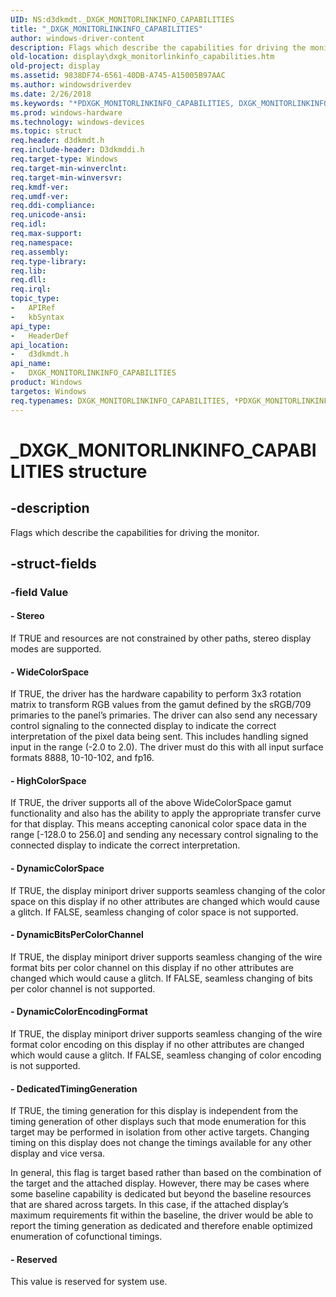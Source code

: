 ```yaml
---
UID: NS:d3dkmdt._DXGK_MONITORLINKINFO_CAPABILITIES
title: "_DXGK_MONITORLINKINFO_CAPABILITIES"
author: windows-driver-content
description: Flags which describe the capabilities for driving the monitor.
old-location: display\dxgk_monitorlinkinfo_capabilities.htm
old-project: display
ms.assetid: 9838DF74-6561-40DB-A745-A15005B97AAC
ms.author: windowsdriverdev
ms.date: 2/26/2018
ms.keywords: "*PDXGK_MONITORLINKINFO_CAPABILITIES, DXGK_MONITORLINKINFO_CAPABILITIES, DXGK_MONITORLINKINFO_CAPABILITIES union [Display Devices], PDXGK_MONITORLINKINFO_CAPABILITIES, PDXGK_MONITORLINKINFO_CAPABILITIES union pointer [Display Devices], _DXGK_MONITORLINKINFO_CAPABILITIES, d3dkmdt/DXGK_MONITORLINKINFO_CAPABILITIES, d3dkmdt/PDXGK_MONITORLINKINFO_CAPABILITIES, display.dxgk_monitorlinkinfo_capabilities"
ms.prod: windows-hardware
ms.technology: windows-devices
ms.topic: struct
req.header: d3dkmdt.h
req.include-header: D3dkmddi.h
req.target-type: Windows
req.target-min-winverclnt: 
req.target-min-winversvr: 
req.kmdf-ver: 
req.umdf-ver: 
req.ddi-compliance: 
req.unicode-ansi: 
req.idl: 
req.max-support: 
req.namespace: 
req.assembly: 
req.type-library: 
req.lib: 
req.dll: 
req.irql: 
topic_type:
-	APIRef
-	kbSyntax
api_type:
-	HeaderDef
api_location:
-	d3dkmdt.h
api_name:
-	DXGK_MONITORLINKINFO_CAPABILITIES
product: Windows
targetos: Windows
req.typenames: DXGK_MONITORLINKINFO_CAPABILITIES, *PDXGK_MONITORLINKINFO_CAPABILITIES
---
```


# _DXGK_MONITORLINKINFO_CAPABILITIES structure


## -description


Flags which describe the capabilities for driving the monitor.


## -struct-fields




### -field Value

 




#### - Stereo

If TRUE and resources are not constrained by other paths, stereo display modes are supported.


#### - WideColorSpace

If TRUE, the driver has the hardware capability to perform 3x3 rotation matrix to transform RGB values from the gamut defined by the sRGB/709 primaries to the panel’s primaries. The driver can also send any necessary control signaling to the connected display to indicate the correct interpretation of the pixel data being sent. This includes handling signed input in the range (-2.0 to 2.0). The driver must do this with all input surface formats 8888, 10-10-102, and fp16.


#### - HighColorSpace

If TRUE, the driver supports all of the above WideColorSpace gamut functionality and also has the ability to apply the appropriate transfer curve for that display. This means accepting canonical color space data in the range [-128.0 to 256.0] and sending any necessary control signaling to the connected display to indicate the correct interpretation.


#### - DynamicColorSpace

If TRUE, the display miniport driver supports seamless changing of the color space on this display if no other attributes are changed which would cause a glitch. If FALSE, seamless changing of color space is not supported. 


#### - DynamicBitsPerColorChannel

If TRUE, the display miniport driver supports seamless changing of the wire format bits per color channel on this display if no other attributes are changed which would cause a glitch. If FALSE, seamless changing of bits per color channel is not supported. 


#### - DynamicColorEncodingFormat

If TRUE, the display miniport driver supports seamless changing of the wire format color encoding on this display if no other attributes are changed which would cause a glitch. If FALSE, seamless changing of color encoding is not supported. 


#### - DedicatedTimingGeneration

If TRUE, the timing generation for this display is independent from the timing generation of other displays such that mode enumeration for this target may be performed in isolation from other active targets. Changing timing on this display does not change the timings available for any other display and vice versa.

In general, this flag is target based rather than based on the combination of the target and the attached display. However, there may be cases where some baseline capability is dedicated but beyond the baseline resources that are shared across targets.  In this case, if the attached display’s maximum requirements fit within the baseline, the driver would be able to report the timing generation as dedicated and therefore enable optimized enumeration of cofunctional timings.


#### - Reserved

This value is reserved for system use.

